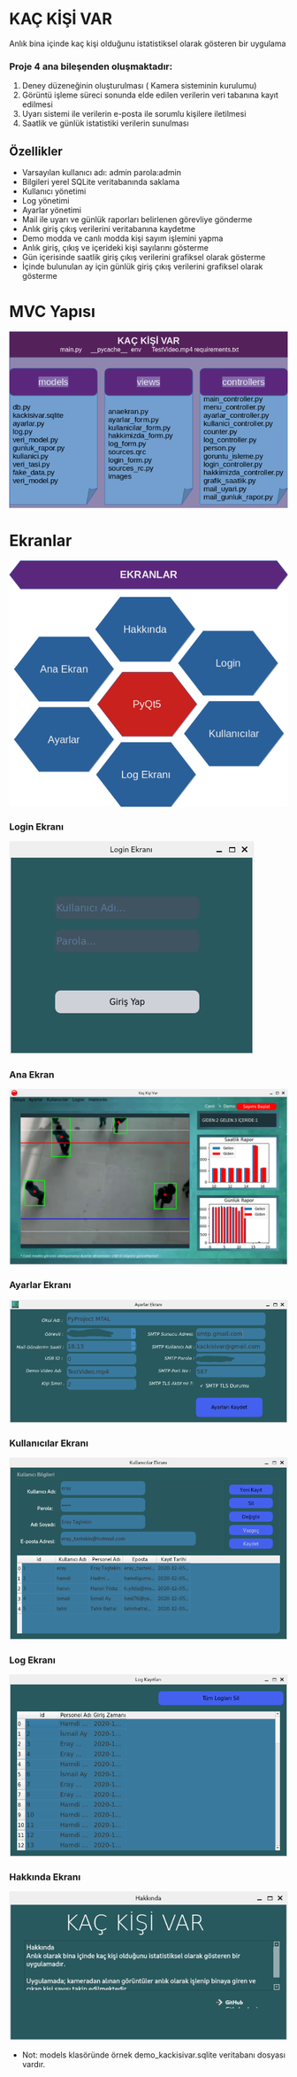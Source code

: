 # KAÇ KİŞİ VAR
Anlık bina içinde kaç kişi olduğunu istatistiksel olarak gösteren bir uygulama

### Proje 4 ana bileşenden oluşmaktadır:

1. Deney düzeneğinin oluşturulması ( Kamera sisteminin kurulumu)
2. Görüntü işleme süreci sonunda elde edilen verilerin veri tabanına kayıt edilmesi
3. Uyarı sistemi ile verilerin e-posta ile sorumlu kişilere iletilmesi
4. Saatlik ve günlük istatistiki verilerin sunulması

## Özellikler

* Varsayılan kullanıcı adı: admin parola:admin
* Bilgileri yerel SQLite veritabanında saklama
* Kullanıcı yönetimi
* Log yönetimi
* Ayarlar yönetimi
* Mail ile uyarı ve günlük raporları belirlenen görevliye gönderme
* Anlık giriş çıkış verilerini veritabanına kaydetme
* Demo modda ve canlı modda kişi sayım işlemini yapma
* Anlık giriş, çıkış ve içerideki kişi sayılarını gösterme
* Gün içerisinde saatlik giriş çıkış verilerini grafiksel olarak gösterme
* İçinde bulunulan ay için günlük giriş çıkış verilerini grafiksel olarak gösterme

# MVC Yapısı

![Kaç Kişi Var](gorseller/mvc.png)

# Ekranlar

![Ekranlar](gorseller/ekranlar.png)

### Login Ekranı

![Login Ekranı](gorseller/login_ekrani.png)

### Ana Ekran

![Ana Ekran](gorseller/ana_ekran.png)

### Ayarlar Ekranı

![Ayarlar Ekranı](gorseller/ayarlar_ekrani.png)

### Kullanıcılar Ekranı

![Kullanıcılar Ekranı](gorseller/kullanicilar_ekrani.png)

### Log Ekranı

![Log Ekranı](gorseller/log_ekrani.png)

### Hakkında Ekranı

![Hakkında Ekranı](gorseller/hakkinda_ekrani.png)

* Not: models klasöründe örnek demo_kackisivar.sqlite veritabanı dosyası vardır.
